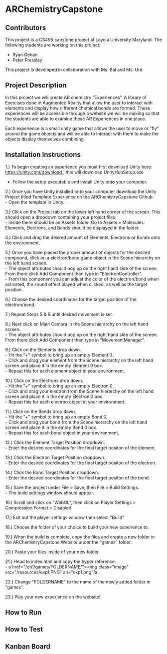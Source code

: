 # ARChemistryCapstone

## Contributors
This project is a CS496 capstone project at Loyola University Maryland. The following students are working on this project:
- Ryan Gehan
- Peter Pressley

This project is developed in collaboration with Ms. Bal and Ms. Ure.

## Project Description
In this project we will create AR chemistry “Experiences”. A library of Exercises done in Augmented Reality that allow the user to
interact with elements and display how different chemical bonds are formed. These experiences will be accessible through a website we will be making so that the students are able
to examine these AR Experiences in one place.

Each experience is a small unity game that allows the user to move or "fly" around the game objects and will be able to interact with them to make the objects display themselves combining.

## Installation Instructions
1.) To begin creating an experience you must first download Unity here: https://unity.com/download , this will download UnityHubSetup.exe  
  - Follow the setup executable and install Unity onto your computer.
    
2.) Once you have Unity installed onto your computer download the Unity Project titled Template Experience on the ARChemistryCapstone Github.  
    - Open the template in Unity.
  
3.) Click on the Project tab on the lower left hand corner of the screen. This should open a dropdown containing your project files.  
    - Inside there should be an Assets folder. Go to Assets > Molecules. Elements, Electrons, and Bonds should be displayed in the folder.
    
4.) Click and drag the desired amount of Elements, Electrons or Bonds onto the environment.

5.) Once you have placed the proper amount of objects for the desired compound, click on a electron/bond game object in the Scene hierarchy on the left hand screen.  
    - The object attributes should pop up on the right hand side of the screen. From there click Add Component then type in "ElectronController".  
    - From this component you can adjust the color of the electron/bond when activated, the sound effect played when clicked, as well as the target position.
    
6.) Choose the desired coordinates for the target position of the electron/bond.

7.) Repeat Steps 5 & 6 until desired movement is set.

8.) Next click on Main Camera in the Scene hierarchy on the left hand screen.  
    - The object attributes should pop up on the right hand side of the screen. From there click Add Component then type in "MovementManager".
    
9.) Click on the Elements drop down.  
    - Hit the "+" symbol to bring up an empty Element 0.  
    - Click and drag your element from the Scene hierarchy on the left hand screen and place it in the empty Element 0 box.  
    - Repeat this for each element object in your environment.
    
10.) Click on the Electrons drop down.  
    - Hit the "+" symbol to bring up an empty Electron 0.  
    - Click and drag your electron from the Scene hierarchy on the left hand screen and place it in the empty Electron 0 box.  
    - Repeat this for each electron object in your environment.
    
11.) Click on the Bonds drop down.  
    - Hit the "+" symbol to bring up an empty Bond 0.  
    - Click and drag your bond from the Scene hierarchy on the left hand screen and place it in the empty Bond 0 box.  
    - Repeat this for each bond object in your environment.
    
12.) Click the Element Target Position dropdown.  
    - Enter the desired coordinates for the final target positon of the element.
    
13.) Click the Electron Target Position dropdown.  
    - Enter the desired coordinates for the final target positon of the electron.
    
14.) Click the Bond Target Position dropdown.  
    - Enter the desired coordinates for the final target positon of the bond.
    
15.) Save the project under File > Save, then File > Build Settings.  
    - The build settings window should appear.
    
16.) Scroll and click on "WebGL", then click on Player Settings > Compression Format > Disabled

17.) Exit out the player settings window then select "Build"

18.) Choose the folder of your choice to build your new experience to.

19.)  When the build is complete, copy the files and create a new folder in the ARChemistryCapstone Website under the "games" folder.

20.) Paste your files inside of your new folder.

21.) Head to index.html and copy the hyper reference.  
    - a href="/ch1/games/FOLDERNAME/"><img class="image" src="/resources/exp1.PNG" alt="exp1.png"/a
    
22.) Change "FOLDERNAME" to the name of the newly added folder in "games".

23.) Play your new experience on the website!
## How to Run

## How to Test

## Kanban Board
